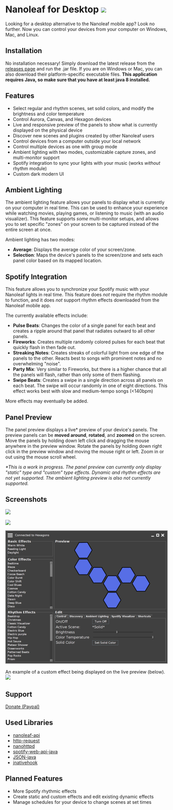 # Nanoleaf for Desktop <img src="images/logo.png" width=48></img>
Looking for a desktop alternative to the Nanoleaf mobile app? Look no further. Now you can control your devices from your computer on Windows, Mac, and Linux.

## Installation
No installation necessary! Simply download the latest release from the [releases page](https://github.com/rowak/nanoleaf-desktop/releases) and run the .jar file. If you are on Windows or Mac, you can also download their platform-specific executable files. **This application requires Java, so make sure that you have at least java 8 installed.**

## Features
- Select regular and rhythm scenes, set solid colors, and modify the brightness and color temperature
- Control Aurora, Canvas, and Hexagon devices
- Live and responsive preview of the panels to show what is currently displayed on the physical device
- Discover new scenes and plugins created by other Nanoleaf users
- Control devices from a computer outside your local network
- Control multiple devices as one with group mode
- Ambient lighting with two modes, customizable capture zones, and multi-monitor support
- Spotify integration to sync your lights with your music (works *without* rhythm module)
- Custom dark modern UI

## Ambient Lighting
The ambient lighting feature allows your panels to display what is currently on your computer in real time. This can be used to enhance your experience while watching movies, playing games, or listening to music (with an audio visualizer). This feature supports *some* multi-monitor setups, and allows you to set specific "zones" on your screen to be captured instead of the entire screen at once.

Ambient lighting has two modes:
- **Average**: Displays the average color of your screen/zone.
- **Selection**: Maps the device's panels to the screen/zone and sets each panel color based on its mapped location.

## Spotify Integration
This feature allows you to synchronize your Spotify music with your Nanoleaf lights in real time. This feature does *not* require the rhythm module to function, and it does *not* support rhythm effects downloaded from the Nanoleaf mobile app.

The currently available effects include:
- **Pulse Beats**: Changes the color of a single panel for each beat and creates a ripple around that panel that radiates outward to all other panels.
- **Fireworks**: Creates multiple randomly colored pulses for each beat that quickly flash in then fade out.
- **Streaking Notes**: Creates streaks of colorful light from one edge of the panels to the other. Reacts best to songs with prominent notes and no overwhelming "noise".
- **Party Mix**: Very similar to Fireworks, but there is a higher chance that all the panels will flash, rather than only some of them flashing.
- **Swipe Beats**: Creates a swipe in a single direction across all panels on each beat. The swipe will occur randomly in one of eight directions. This effect works best with slow and medium-tempo songs (&lt;140bpm)

More effects may eventually be added.

## Panel Preview
The panel preview displays a live* preview of your device's panels. The preview panels can be **moved around**, **rotated**, and **zoomed** on the screen. Move the panels by holding down left click and dragging the mouse anywhere in the preview window. Rotate the panels by holding down right click in the preview window and moving the mouse right or left. Zoom in or out using the mouse scroll wheel.

_*This is a work in progress. The panel preview can currently only display "static" type and "custom" type effects. Dynamic and rhythm effects are not yet supported. The ambient lighting preview is also not currently supported._

## Screenshots
![](images/app_main_aurora.png)

![](images/app_main_canvas.png)

![](images/app_main_hexagons.png)

An example of a custom effect being displayed on the live preview (below).
![](https://media.giphy.com/media/1rL3wxupQ6YqNoqT4Q/giphy.gif)

## Support
[Donate (Paypal)](https://paypal.me/rowak)

## Used Libraries
- [nanoleaf-api](https://github.com/rowak/nanoleaf-api)
- [http-request](https://github.com/kevinsawicki/http-request)
- [nanohttpd](https://github.com/NanoHttpd/nanohttpd)
- [spotify-web-api-java](https://github.com/thelinmichael/spotify-web-api-java)
- [JSON-java](https://github.com/stleary/JSON-java)
- [jnativehook](https://github.com/kwhat/jnativehook)

## Planned Features
- More Spotify rhythmic effects
- Create static and custom effects and edit existing dynamic effects
- Manage schedules for your device to change scenes at set times
